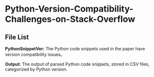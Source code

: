 # Python-Version-Compatibility-Challenges-on-Stack-Overflow

## File List
**PythonSnippetVer:** The Python code snippets used in the paper have version compatibility issues。

**Output:** The output of parsed Python code snippets, stored in CSV files, categorized by Python version.

